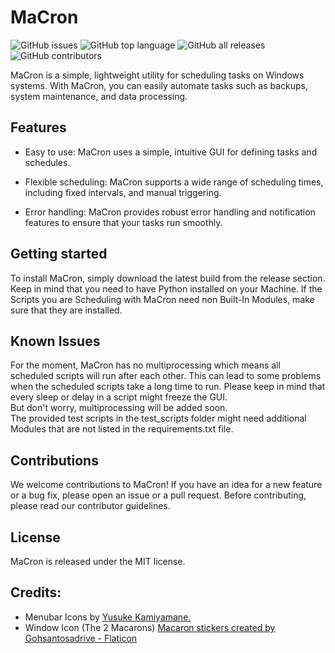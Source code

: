 # MaCron
![GitHub issues](https://img.shields.io/github/issues/Ma-Ko-Dev/MaCron?style=plastic)
![GitHub top language](https://img.shields.io/github/languages/top/Ma-Ko-Dev/MaCron?style=plastic)
![GitHub all releases](https://img.shields.io/github/downloads/Ma-Ko-Dev/MaCron/total?style=plastic)
![GitHub contributors](https://img.shields.io/github/contributors/Ma-Ko-Dev/Macron?style=plastic)

MaCron is a simple, lightweight utility for scheduling tasks on Windows systems. With MaCron, you can easily automate tasks such as backups, system maintenance, and data processing.

## Features

- Easy to use: MaCron uses a simple, intuitive GUI for defining tasks and schedules.
- Flexible scheduling: MaCron supports a wide range of scheduling times, including fixed intervals, and manual triggering.

- Error handling: MaCron provides robust error handling and notification features to ensure that your tasks run smoothly.

## Getting started

To install MaCron, simply download the latest build from the release section.<br>
Keep in mind that you need to have Python installed on your Machine. If the Scripts you are Scheduling with MaCron need non Built-In Modules, make sure that they are installed.

## Known Issues
For the moment, MaCron has no multiprocessing which means all scheduled scripts will run after each other. This can lead to some problems when the scheduled scripts take a long time to run. Please keep in mind that every sleep or delay in a script might freeze the GUI.<br>
But don't worry, multiprocessing will be added soon.<br>
The provided test scripts in the test_scripts folder might need additional Modules that are not listed in the requirements.txt file.

## Contributions

We welcome contributions to MaCron! If you have an idea for a new feature or a bug fix, please open an issue or a pull request. Before contributing, please read our contributor guidelines.

## License

MaCron is released under the MIT license.

## Credits:
- Menubar Icons by [Yusuke Kamiyamane.](https://p.yusukekamiyamane.com/)
- Window Icon (The 2 Macarons) [Macaron stickers created by Gohsantosadrive - Flaticon](https://www.flaticon.com/free-stickers/macaron)</a>

